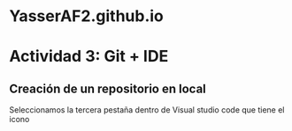 # YasserAF2.github.io

<!DOCTYPE html>
<html lang="es-es">
<head>
    <meta charset="UTF-8">
</head>  
<body>
    <h1>Actividad 3: Git + IDE</h1>
    <h2>Creación de un repositorio en local</h2>
    <p>Seleccionamos la tercera pestaña dentro de Visual studio code que tiene el icono</p>
    <img id="1" source="./1.png">
</body>    
</html>
